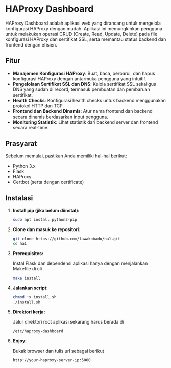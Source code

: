 # HAProxy Dashboard

HAProxy Dashboard adalah aplikasi web yang dirancang untuk mengelola konfigurasi HAProxy dengan mudah. Aplikasi ini memungkinkan pengguna untuk melakukan operasi CRUD (Create, Read, Update, Delete) pada file konfigurasi HAProxy dan sertifikat SSL, serta memantau status backend dan frontend dengan efisien.

## Fitur

- **Manajemen Konfigurasi HAProxy**: Buat, baca, perbarui, dan hapus konfigurasi HAProxy dengan antarmuka pengguna yang intuitif.
- **Pengelolaan Sertifikat SSL dan DNS**: Kelola sertifikat SSL sekaligus DNS yang sudah di record, termasuk pembuatan dan pembaruan sertifikat.
- **Health Checks**: Konfigurasi health checks untuk backend menggunakan protokol HTTP dan TCP.
- **Frontend dan Backend Dinamis**: Atur nama frontend dan backend secara dinamis berdasarkan input pengguna.
- **Monitoring Statistik**: Lihat statistik dari backend server dan frontend secara real-time.

## Prasyarat

Sebelum memulai, pastikan Anda memiliki hal-hal berikut:

- Python 3.x
- Flask
- HAProxy
- Certbot (serta dengan certificate)

## Instalasi

1. **Install pip (jika belum diinstal):**

   ```bash
   sudo apt install python3-pip

2. **Clone dan masuk ke repositori:**

   ```bash
   git clone https://github.com/lawakobadu/ha1.git
   cd ha1

3. **Prerequisites:**

   Instal Flask dan dependensi aplikasi hanya dengan menjalankan Makefile di cli
   
   ```bash
   make install

5. **Jalankan script:**

   ```bash
   chmod +x install.sh
   ./install.sh

6. **Direktori kerja:**

   Jalur direktori root aplikasi sekarang harus berada di
   
   ```bash
   /etc/haproxy-dashboard

7. **Enjoy:**

   Bukak browser dan tulis url sebagai berikut
   
   ```bash
   http://your-haproxy-server-ip:5000
